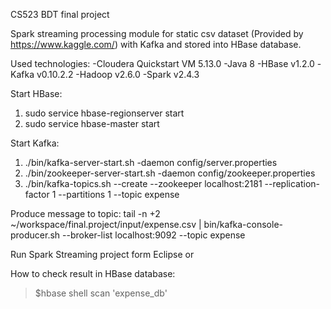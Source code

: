 
CS523 BDT final project

Spark streaming processing module for static csv dataset (Provided by https://www.kaggle.com/) with Kafka and stored into HBase database. 

Used technologies: 
 -Cloudera Quickstart VM 5.13.0
 -Java 8
 -HBase v1.2.0
 -Kafka v0.10.2.2
 -Hadoop v2.6.0
 -Spark v2.4.3

Start HBase:
1. sudo service hbase-regionserver start
2. sudo service hbase-master start

Start Kafka:
1. ./bin/kafka-server-start.sh -daemon config/server.properties 
2. ./bin/zookeeper-server-start.sh -daemon config/zookeeper.properties  
3. ./bin/kafka-topics.sh --create --zookeeper localhost:2181 --replication-factor 1 --partitions 1 --topic expense  

Produce message to topic:
tail -n +2  ~/workspace/final.project/input/expense.csv | bin/kafka-console-producer.sh --broker-list localhost:9092 --topic expense

Run Spark Streaming project form Eclipse or 

How to check result in HBase database:

>$hbase shell
>scan 'expense_db'

